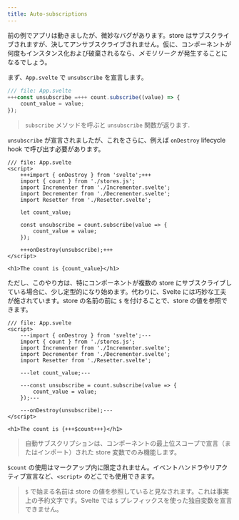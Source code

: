 ```yaml
---
title: Auto-subscriptions
---
```


前の例でアプリは動きましたが、微妙なバグがあります。store はサブスクライブされますが、決してアンサブスクライブされません。仮に、コンポーネントが何度もインスタンス化および破棄されるなら、_メモリリーク_ が発生することになるでしょう。

まず、`App.svelte` で `unsubscribe` を宣言します。

```js
/// file: App.svelte
+++const unsubscribe =+++ count.subscribe((value) => {
	count_value = value;
});
```

> `subscribe` メソッドを呼ぶと `unsubscribe` 関数が返ります.

`unsubscribe` が宣言されましたが、これをさらに、例えば `onDestroy` lifecycle hook で呼び出す必要があります。

```svelte
/// file: App.svelte
<script>
	+++import { onDestroy } from 'svelte';+++
	import { count } from './stores.js';
	import Incrementer from './Incrementer.svelte';
	import Decrementer from './Decrementer.svelte';
	import Resetter from './Resetter.svelte';

	let count_value;

	const unsubscribe = count.subscribe(value => {
		count_value = value;
	});

	+++onDestroy(unsubscribe);+++
</script>

<h1>The count is {count_value}</h1>
```

ただし、このやり方は、特にコンポーネントが複数の store にサブスクライブしている場合に、少し定型的になり始めます。代わりに、Svelte には巧妙な工夫が施されています。store の名前の前に `$` を付けることで、store の値を参照できます。

```svelte
/// file: App.svelte
<script>
	---import { onDestroy } from 'svelte';---
	import { count } from './stores.js';
	import Incrementer from './Incrementer.svelte';
	import Decrementer from './Decrementer.svelte';
	import Resetter from './Resetter.svelte';

	---let count_value;---

	---const unsubscribe = count.subscribe(value => {
		count_value = value;
	});---

	---onDestroy(unsubscribe);---
</script>

<h1>The count is {+++$count+++}</h1>
```

> 自動サブスクリプションは、コンポーネントの最上位スコープで宣言（またはインポート）された store 変数でのみ機能します。

`$count` の使用はマークアップ内に限定されません。イベントハンドラやリアクティブ宣言など、`<script>` のどこでも使用できます。

> `$` で始まる名前は store の値を参照していると見なされます。これは事実上の予約文字です。Svelte では `$` プレフィックスを使った独自変数を宣言できません。
